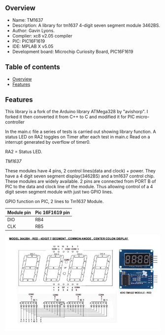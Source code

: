 
Overview
--------------------------------------------
* Name: TM1637
* Description: A library for tm1637 4-digit seven segment module 3462BS.
* Author: Gavin Lyons.
* Complier: xc8 v2.05 compiler
* PIC: PIC16F1619 
* IDE:  MPLAB X v5.05
* Development board: Microchip Curiosity Board, PIC16F1619

Table of contents
---------------------------

  * [Overview](#overview)
  * [Features](#features)

Features
----------------------

This library is a fork of the Arduino library ATMega328 by "avishorp".
I forked it then converted it from C++ to C and modified it for PIC micro-controller

In the main.c file a series of tests is carried out showing library function.
A status LED on RA2 toggles on Timer after each test in main.c
Read on a interrupt generated by overflow of timer0.

RA2 = Status LED.

*TM1637*

These modules have 4 pins, 2 control lines(data and clock) + power. They have a 
4 digit seven segment display(3462BS) and a tm1637 control chip.
These modules are widely available. 
2 pins are connected from PORT B of PIC to the data and clock line of the module.
Thus allowing control of a 4 digit seven segment module with just two GPIO lines.

GPIO function on PIC, 2 lines to Tm1637 Module.

| Module pin  | Pic 16F1619 pin |
| --- | --- |
| DIO  | RB4 |
| CLK  | RB5 |

![PICTURE](https://github.com/gavinlyonsrepo/pic_16F1619_projects/blob/master/images/tm1637.jpg)


